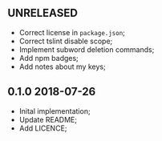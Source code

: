 UNRELEASED
----------

* Correct license in `package.json`;
* Correct tslint disable scope;
* Implement subword deletion commands;
* Add npm badges;
* Add notes about my keys;

0.1.0 2018-07-26
----------------

* Inital implementation;
* Update README;
* Add LICENCE;
